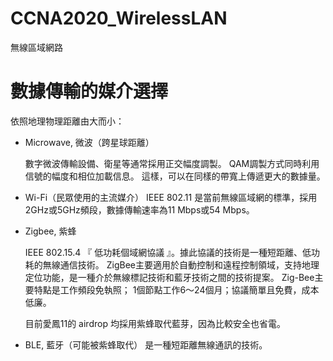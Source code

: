 # CCNA2020_WirelessLAN
無線區域網路

# 數據傳輸的媒介選擇

依照地理物理距離由大而小：

* Microwave, 微波（跨星球距離）

  數字微波傳輸設備、衛星等通常採用正交幅度調製。
  QAM調製方式同時利用信號的幅度和相位加載信息。
  這樣，可以在同樣的帶寬上傳遞更大的數據量。

* Wi-Fi（民眾使用的主流媒介）
IEEE 802.11
是當前無線區域網的標準，採用2GHz或5GHz頻段，數據傳輸速率為11 Mbps或54 Mbps。

* Zigbee, 紫蜂

   IEEE 802.15.4 『 低功耗個域網協議 』。據此協議的技術是一種短距離、低功耗的無線通信技術。
   ZigBee主要適用於自動控制和遠程控制領域，支持地理定位功能，是一種介於無線標記技術和藍牙技術之間的技術提案。
   Zig-Bee主要特點是工作頻段免執照； 1個節點工作6～24個月；協議簡單且免費，成本低廉。

     目前愛鳳11的 airdrop 均採用紫蜂取代藍芽，因為比較安全也省電。

* BLE, 藍牙（可能被紫蜂取代）
是一種短距離無線通訊的技術。
